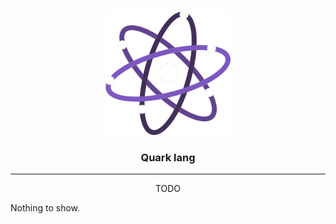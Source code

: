<p align="center">
  <a href="" rel="noopener">
 <img width=200px height=200px src="assets/logo.png" alt="Project logo"></a>
</p>

<h3 align="center">Quark lang</h3>

---

<p align="center"> 
    TODO
    <br> 
</p>

Nothing to show.